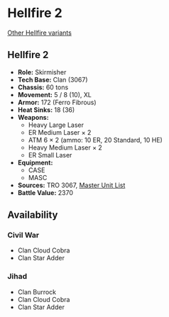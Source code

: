 # Hellfire 2

[Other Hellfire variants](../hellfire.md)

## Hellfire 2
- **Role:** Skirmisher
- **Tech Base:** Clan (3067)
- **Chassis:** 60 tons
- **Movement:** 5 / 8 (10), XL
- **Armor:** 172 (Ferro Fibrous)
- **Heat Sinks:** 18 (36)
- **Weapons:**
  - Heavy Large Laser
  - ER Medium Laser × 2
  - ATM 6 × 2 (ammo: 10 ER, 20 Standard, 10 HE)
  - Heavy Medium Laser × 2
  - ER Small Laser
- **Equipment:**
  - CASE
  - MASC
- **Sources:** TRO 3067, [Master Unit List](http://masterunitlist.info/Unit/Details/4301/hellfire-2)
- **Battle Value:** 2370

## Availability

### Civil War
- Clan Cloud Cobra
- Clan Star Adder

### Jihad
- Clan Burrock
- Clan Cloud Cobra
- Clan Star Adder

